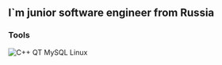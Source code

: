 
## I`m junior software engineer from Russia

### Tools
![C++](https://img.shields.io/badge/-C++-090909?style=for-the-badge&logo=c++)
QT
MySQL
Linux


